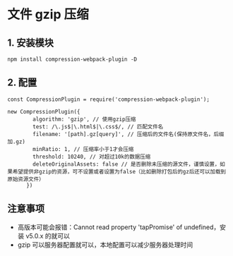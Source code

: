 # 文件 gzip 压缩

## 1. 安装模块

```
npm install compression-webpack-plugin -D
```

## 2. 配置

```
const CompressionPlugin = require('compression-webpack-plugin');

new CompressionPlugin({
        algorithm: 'gzip', // 使用gzip压缩
        test: /\.js$|\.html$|\.css$/, // 匹配文件名
        filename: '[path].gz[query]', // 压缩后的文件名(保持原文件名，后缀加.gz)
        minRatio: 1, // 压缩率小于1才会压缩
        threshold: 10240, // 对超过10k的数据压缩
        deleteOriginalAssets: false // 是否删除未压缩的源文件，谨慎设置，如果希望提供非gzip的资源，可不设置或者设置为false（比如删除打包后的gz后还可以加载到原始资源文件）
      })
```

## 注意事项

- 高版本可能会报错：Cannot read property 'tapPromise' of undefined，安装 v5.0.x 的就可以
- gzip 可以服务器配置就可以，本地配置可以减少服务器处理时间
